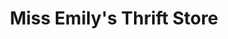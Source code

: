 ---
title: "Miss Emily's Thrift Store"
url: /glen-alpine/miss-emilys-thrift-store/
shop: Gebrauchtwaren
---